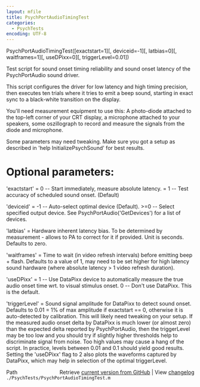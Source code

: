 ```yaml
---
layout: mfile
title: PsychPortAudioTimingTest
categories:
  - PsychTests
encoding: UTF-8
---
```


PsychPortAudioTimingTest([exactstart=1][, deviceid=-1][, latbias=0][, waitframes=1][, useDPixx=0][, triggerLevel=0.01])

Test script for sound onset timing reliability and sound onset
latency of the PsychPortAudio sound driver.

This script configures the driver for low latency and high timing
precision, then executes ten trials where it tries to emit a beep sound,
starting in exact sync to a black-white transition on the display.

You'll need measurement equipment to use this: A photo-diode attached to
the top-left corner of your CRT display, a microphone attached to your
speakers, some oszillograph to record and measure the signals from the
diode and microphone.

Some parameters may need tweaking. Make sure you got a setup as described
in 'help InitializePsychSound' for best results.

# Optional parameters:

'exactstart' = 0 -- Start immediately, measure absolute latency.
             \= 1 -- Test accuracy of scheduled sound onset. (Default)

'deviceid'   = -1 -- Auto-select optimal device (Default).
            \>=0   -- Select specified output device. See
                     PsychPortAudio('GetDevices') for a list of devices.

'latbias'    = Hardware inherent latency bias. To be determined by
               measurement - allows to PA to correct for it if provided.
               Unit is seconds. Defaults to zero.

'waitframes' = Time to wait (in video refresh intervals) before emitting beep + flash.
               Defaults to a value of 1, may need to be set higher for
               high latency sound hardware (where absolute latency \> 1
               video refresh duration).

'useDPixx'   = 1 -- Use DataPixx device to automatically measure the true
                    audio onset time wrt. to visual stimulus onset.
               0 -- Don't use DataPixx. This is the default.

'triggerLevel' = Sound signal amplitude for DataPixx to detect sound
                 onset. Defaults to 0.01 = 1% of max amplitude if
                 exactstart == 0, otherwise it is auto-detected by
                 calibration. This will likely need tweaking on your
                 setup. If the measured audio onset delta by DataPixx is
                 much lower (or almost zero) than the expected delta
                 reported by PsychPortAudio, then the triggerLevel may be
                 too low and you should try if slightly higher thresholds
                 help to discriminate signal from noise. Too high values
                 may cause a hang of the script. In practice, levels
                 between 0.01 and 0.1 should yield good results. Setting
                 the 'useDPixx' flag to 2 also plots the waveforms
                 captured by DataPixx, which may help in selection of the
                 optimal triggerLevel.



<div class="code_header" style="text-align:right;">
  <span style="float:left;">Path&nbsp;&nbsp;</span> <span class="counter">Retrieve <a href=
  "https://raw.github.com/Psychtoolbox-3/Psychtoolbox-3/beta/./PsychTests/PsychPortAudioTimingTest.m">current version from GitHub</a> | View <a href=
  "https://github.com/Psychtoolbox-3/Psychtoolbox-3/commits/beta/./PsychTests/PsychPortAudioTimingTest.m">changelog</a></span>
</div>
<div class="code">
  <code>./PsychTests/PsychPortAudioTimingTest.m</code>
</div>
